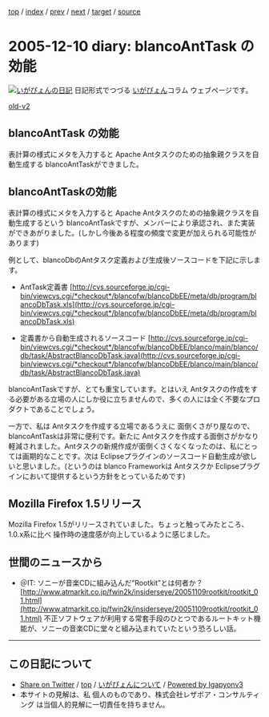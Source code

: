 [top](../index.html) 
 / [index](index.html) 
 / [prev](ig051209.html) 
 / [next](ig051212.html) 
 / [target](https://www.igapyon.jp/igapyon/diary/2005/ig051210.html) 
 / [source](https://github.com/igapyon/diary/blob/master/2005/ig051210.src.md) 

2005-12-10 diary: blancoAntTask の効能
=====================================================================================================
[![いがぴょんの日記](https://www.igapyon.jp/igapyon/diary/images/iga200306s.jpg "いがぴょん")](https://www.igapyon.jp/igapyon/diary/memo/memoigapyon.html) 日記形式でつづる [いがぴょん](https://www.igapyon.jp/igapyon/diary/memo/memoigapyon.html)コラム ウェブページです。

[old-v2](ig051210-orig.html)

## blancoAntTask の効能

表計算の様式にメタを入力すると Apache Antタスクのための抽象親クラスを自動生成する blancoAntTaskができました。


## blancoAntTaskの効能

表計算の様式にメタを入力すると Apache Antタスクのための抽象親クラスを自動生成するという blancoAntTaskですが、メンバーにより承認され、また実装ができあがりました。(しかし今後ある程度の頻度で変更が加えられる可能性があります)

例として、blancoDbのAntタスク定義および生成後ソースコードを下記に示します。

* AntTask定義書
  [http://cvs.sourceforge.jp/cgi-bin/viewcvs.cgi/*checkout*/blancofw/blancoDbEE/meta/db/program/blancoDbTask.xls](http://cvs.sourceforge.jp/cgi-bin/viewcvs.cgi/*checkout*/blancofw/blancoDbEE/meta/db/program/blancoDbTask.xls)
  
* 定義書から自動生成されるソースコード
  [http://cvs.sourceforge.jp/cgi-bin/viewcvs.cgi/*checkout*/blancofw/blancoDbEE/blanco/main/blanco/db/task/AbstractBlancoDbTask.java](http://cvs.sourceforge.jp/cgi-bin/viewcvs.cgi/*checkout*/blancofw/blancoDbEE/blanco/main/blanco/db/task/AbstractBlancoDbTask.java)

blancoAntTaskですが、とても重宝しています。とはいえ Antタスクの作成をする必要がある立場の人にしか役に立ちませんので、多くの人には全く不要なプロダクトであることでしょう。

一方で、私は Antタスクを作成する立場であるうえに 面倒くさがり屋なので、blancoAntTaskは非常に便利です。新たに Antタスクを作成する面倒さがかなり軽減されました。Antタスクの新規作成が面倒くさくなくなったのは、私にとっては画期的なことです。次は Eclipseプラグインのソースコード自動生成が欲しいと思いました。(というのは
blanco Frameworkは Antタスクか Eclipseプラグインにおいて提供するという方針をとっているためです)

## Mozilla Firefox 1.5リリース

Mozilla Firefox 1.5がリリースされていました。ちょっと触ってみたところ、1.0.x系に比べ 操作時の速度感が向上しているように感じました。

## 世間のニュースから

* ＠IT: ソニーが音楽CDに組み込んだ“Rootkit”とは何者か？
  [http://www.atmarkit.co.jp/fwin2k/insiderseye/20051109rootkit/rootkit_01.html](http://www.atmarkit.co.jp/fwin2k/insiderseye/20051109rootkit/rootkit_01.html)
  不正ソフトウェアが利用する常套手段のひとつであるルートキット機能が、ソニーの音楽CDに堂々と組み込まれていたという恐ろしい話。


----------------------------------------------------------------------------------------------------

## この日記について

* [Share on Twitter](https://twitter.com/intent/tweet?hashtags=igapyon%2Cdiary%2C%E3%81%84%E3%81%8C%E3%81%B4%E3%82%87%E3%82%93&text=blancoAntTask+%E3%81%AE%E5%8A%B9%E8%83%BD&url=https%3A%2F%2Fwww.igapyon.jp%2Figapyon%2Fdiary%2F2005%2Fig051210.html) / [top](../index.html) / [いがぴょんについて](https://www.igapyon.jp/igapyon/diary/memo/memoigapyon.html) / [Powered by Igapyonv3](https://github.com/igapyon/igapyonv3)
* 本サイトの見解は、私 個人のものであり、株式会社レザボア・コンサルティング は当個人的見解に一切責任を持ちません。 
